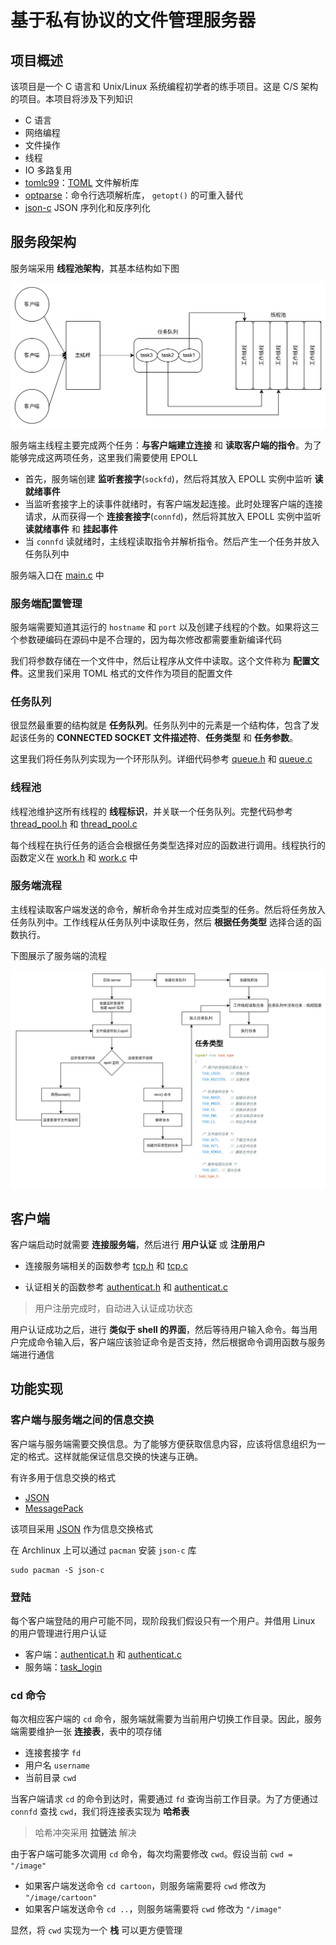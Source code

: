 # 基于私有协议的文件管理服务器

## 项目概述

该项目是一个 C 语言和 Unix/Linux 系统编程初学者的练手项目。这是 C/S 架构的项目。本项目将涉及下列知识
+ C 语言
+ 网络编程
+ 文件操作
+ 线程
+ IO 多路复用
+ [tomlc99](https://github.com/cktan/tomlc99)：[TOML](https://toml.io/cn/) 文件解析库
+ [optparse](https://github.com/skeeto/optparse)：命令行选项解析库， `getopt()` 的可重入替代
+ [json-c](https://github.com/json-c/json-c) JSON 序列化和反序列化

## 服务段架构

服务端采用 **线程池架构**，其基本结构如下图

![服务端架构](.images/server-architecture.png)

服务端主线程主要完成两个任务：**与客户端建立连接** 和 **读取客户端的指令**。为了能够完成这两项任务，这里我们需要使用 EPOLL

+ 首先，服务端创建 **监听套接字**(`sockfd`)，然后将其放入 EPOLL 实例中监听 **读就绪事件**
+ 当监听套接字上的读事件就绪时，有客户端发起连接。此时处理客户端的连接请求，从而获得一个 **连接套接字**(`connfd`)，然后将其放入 EPOLL 实例中监听 **读就绪事件** 和 **挂起事件**
+ 当 `connfd` 读就绪时，主线程读取指令并解析指令。然后产生一个任务并放入任务队列中

服务端入口在 [main.c](./server/main.c) 中

### 服务端配置管理

服务端需要知道其运行的 `hostname` 和 `port` 以及创建子线程的个数。如果将这三个参数硬编码在源码中是不合理的，因为每次修改都需要重新编译代码

我们将参数存储在一个文件中，然后让程序从文件中读取。这个文件称为 **配置文件**。这里我们采用 TOML 格式的文件作为项目的配置文件


### 任务队列

很显然最重要的结构就是 **任务队列**。任务队列中的元素是一个结构体，包含了发起该任务的 **CONNECTED SOCKET 文件描述符**、**任务类型** 和 **任务参数**。

这里我们将任务队列实现为一个环形队列。详细代码参考 [queue.h](./server/include/queue.h) 和 [queue.c](./server/src/queue.c)

### 线程池

线程池维护这所有线程的 **线程标识**，并关联一个任务队列。完整代码参考 [thread_pool.h](./server/include/thread_pool.h) 和 [thread_pool.c](./server/src/thread_pool.c)

每个线程在执行任务的适合会根据任务类型选择对应的函数进行调用。线程执行的函数定义在 [work.h](./server/include/work.h) 和 [work.c](./server/src/work.c) 中

### 服务端流程

主线程读取客户端发送的命令，解析命令并生成对应类型的任务。然后将任务放入任务队列中。工作线程从任务队列中读取任务，然后 **根据任务类型** 选择合适的函数执行。

下图展示了服务端的流程

![服务流程图](.images/server-flow.png)

## 客户端

客户端启动时就需要 **连接服务端**，然后进行 **用户认证** 或 **注册用户**
+ 连接服务端相关的函数参考 [tcp.h](./client/include/tcp.h) 和 [tcp.c](./client/src/tcp.c)

+ 认证相关的函数参考 [authenticat.h](./client/include/authenticat.h) 和 [authenticat.c](./client/src/authenticat.c)

> 用户注册完成时，自动进入认证成功状态


用户认证成功之后，进行 **类似于 shell 的界面**，然后等待用户输入命令。每当用户完成命令输入后，客户端应该验证命令是否支持，然后根据命令调用函数与服务端进行通信

## 功能实现

### 客户端与服务端之间的信息交换

客户端与服务端需要交换信息。为了能够方便获取信息内容，应该将信息组织为一定的格式。这样就能保证信息交换的快速与正确。

有许多用于信息交换的格式
+ [JSON](https://www.json.org/json-zh.html) 
+ [MessagePack](https://msgpack.org/)

该项目采用 [JSON](https://www.json.org/json-zh.html)  作为信息交换格式

在 Archlinux 上可以通过 `pacman` 安装 `json-c` 库
```shell
sudo pacman -S json-c
```

### 登陆

每个客户端登陆的用户可能不同，现阶段我们假设只有一个用户。并借用 Linux 的用户管理进行用户认证

+ 客户端：[authenticat.h](./client/include/authenticat.h) 和 [authenticat.c](./client/src/authenticat.c)
+ 服务端：[task_login](./server/src/task.c)

### cd 命令

每次相应客户端的 `cd` 命令，服务端就需要为当前用户切换工作目录。因此，服务端需要维护一张 **连接表**，表中的项存储
+ 连接套接字 `fd`
+ 用户名 `username`
+ 当前目录 `cwd`

当客户端请求 `cd` 的命令到达时，需要通过 `fd` 查询当前工作目录。为了方便通过 `connfd` 查找 `cwd`，我们将连接表实现为 **哈希表** 

> 哈希冲突采用 **拉链法** 解决

由于客户端可能多次调用 `cd` 命令，每次均需要修改 `cwd`。假设当前 `cwd = "/image"`
+ 如果客户端发送命令 `cd cartoon`，则服务端需要将 `cwd` 修改为 `"/image/cartoon"` 
+ 如果客户端发送命令 `cd ..`，则服务端需要将 `cwd` 修改为 `"/image"`

显然，将 `cwd` 实现为一个 **栈** 可以更方便管理


